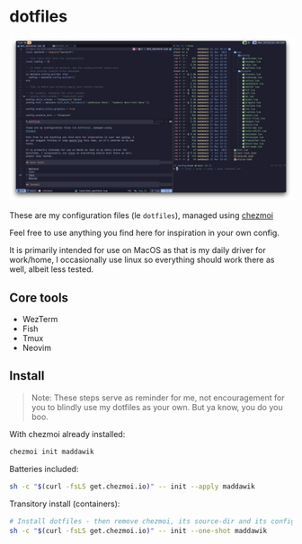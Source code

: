 # dotfiles

![wezterm, tmux, fish and neovim](screenshot.png)

These are my configuration files (le `dotfiles`), managed using
[chezmoi](https://www.chezmoi.io/)

Feel free to use anything you find here for inspiration in your own config.

It is primarily intended for use on MacOS as that is my daily driver for
work/home, I occasionally use linux so everything should work there as well,
albeit less tested.

## Core tools

- WezTerm
- Fish
- Tmux
- Neovim

## Install

> Note: These steps serve as reminder for me, not encouragement for you to
> blindly use my dotfiles as your own. But ya know, you do you boo.

With chezmoi already installed:

```sh
chezmoi init maddawik
```

Batteries included:

```sh
sh -c "$(curl -fsLS get.chezmoi.io)" -- init --apply maddawik
```

Transitory install (containers):

```sh
# Install dotfiles - then remove chezmoi, its source-dir and its config-dir
sh -c "$(curl -fsLS get.chezmoi.io)" -- init --one-shot maddawik
```
